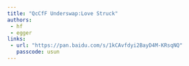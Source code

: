 ```yaml
---
title: "QcCfF Underswap:Love Struck"
authors:
 - hf
 - egger
links:
 - url: "https://pan.baidu.com/s/1kCAvfdyi2BayD4M-KRsqNQ"
   passcode: usun
---
```

